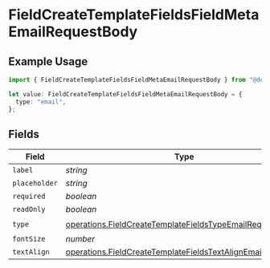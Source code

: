 # FieldCreateTemplateFieldsFieldMetaEmailRequestBody

## Example Usage

```typescript
import { FieldCreateTemplateFieldsFieldMetaEmailRequestBody } from "@documenso/sdk-typescript/models/operations";

let value: FieldCreateTemplateFieldsFieldMetaEmailRequestBody = {
  type: "email",
};
```

## Fields

| Field                                                                                                                                  | Type                                                                                                                                   | Required                                                                                                                               | Description                                                                                                                            |
| -------------------------------------------------------------------------------------------------------------------------------------- | -------------------------------------------------------------------------------------------------------------------------------------- | -------------------------------------------------------------------------------------------------------------------------------------- | -------------------------------------------------------------------------------------------------------------------------------------- |
| `label`                                                                                                                                | *string*                                                                                                                               | :heavy_minus_sign:                                                                                                                     | N/A                                                                                                                                    |
| `placeholder`                                                                                                                          | *string*                                                                                                                               | :heavy_minus_sign:                                                                                                                     | N/A                                                                                                                                    |
| `required`                                                                                                                             | *boolean*                                                                                                                              | :heavy_minus_sign:                                                                                                                     | N/A                                                                                                                                    |
| `readOnly`                                                                                                                             | *boolean*                                                                                                                              | :heavy_minus_sign:                                                                                                                     | N/A                                                                                                                                    |
| `type`                                                                                                                                 | [operations.FieldCreateTemplateFieldsTypeEmailRequestBody2](../../models/operations/fieldcreatetemplatefieldstypeemailrequestbody2.md) | :heavy_check_mark:                                                                                                                     | N/A                                                                                                                                    |
| `fontSize`                                                                                                                             | *number*                                                                                                                               | :heavy_minus_sign:                                                                                                                     | N/A                                                                                                                                    |
| `textAlign`                                                                                                                            | [operations.FieldCreateTemplateFieldsTextAlignEmail](../../models/operations/fieldcreatetemplatefieldstextalignemail.md)               | :heavy_minus_sign:                                                                                                                     | N/A                                                                                                                                    |